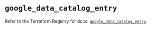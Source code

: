 # `google_data_catalog_entry`

Refer to the Terraform Registry for docs: [`google_data_catalog_entry`](https://registry.terraform.io/providers/hashicorp/google-beta/6.49.3/docs/resources/google_data_catalog_entry).

